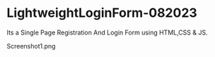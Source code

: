 # LightweightLoginForm-082023
Its a Single Page Registration And Login Form using HTML,CSS &amp; JS.


Screenshot1.png
